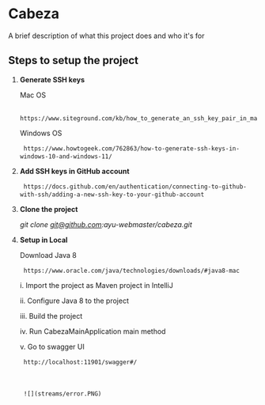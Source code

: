 
# Cabeza

A brief description of what this project does and who it's for

## Steps to setup the project

1. **Generate SSH keys**

    Mac OS

        https://www.siteground.com/kb/how_to_generate_an_ssh_key_pair_in_mac_os/

    Windows OS

        https://www.howtogeek.com/762863/how-to-generate-ssh-keys-in-windows-10-and-windows-11/


2. **Add SSH keys in GitHub account**

        https://docs.github.com/en/authentication/connecting-to-github-with-ssh/adding-a-new-ssh-key-to-your-github-account

3. **Clone the project**

    *git clone git@github.com:ayu-webmaster/cabeza.git*
    
4. **Setup in Local**

    Download Java 8
    
        https://www.oracle.com/java/technologies/downloads/#java8-mac

    i.  Import the project as Maven project in IntelliJ

    ii. Configure Java 8 to the project

    iii. Build the project

    iv. Run CabezaMainApplication main method

    v. Go to swagger UI

        http://localhost:11901/swagger#/
        
        
        
        ![](streams/error.PNG)
        
        
